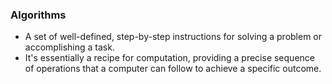 ### Algorithms
- A set of well-defined, step-by-step instructions for solving a problem or accomplishing a task.
- It's essentially a recipe for computation, providing a precise sequence of operations that a computer can follow to achieve a specific outcome.